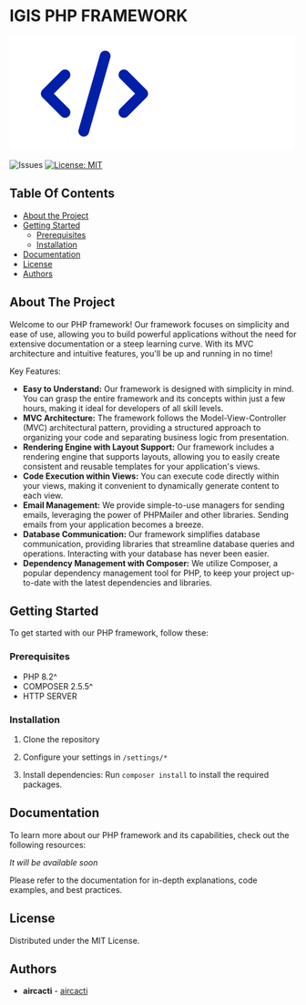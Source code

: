 # IGIS PHP FRAMEWORK

![Framework Logo](https://github.com/aircacti/igis/blob/master/public/resources/imgs/igis_logo.png?raw=true)

![Issues](https://img.shields.io/github/issues/aircacti/igis) [![License: MIT](https://img.shields.io/badge/License-MIT-yellow.svg)](https://opensource.org/licenses/MIT) 

## Table Of Contents

* [About the Project](#about-the-project)
* [Getting Started](#getting-started)
  * [Prerequisites](#prerequisites)
  * [Installation](#installation)
* [Documentation](#documentation)
* [License](#license)
* [Authors](#authors)


## About The Project


Welcome to our PHP framework! Our framework focuses on simplicity and ease of use, allowing you to build powerful applications without the need for extensive documentation or a steep learning curve. With its MVC architecture and intuitive features, you'll be up and running in no time!

Key Features:

- **Easy to Understand:** Our framework is designed with simplicity in mind. You can grasp the entire framework and its concepts within just a few hours, making it ideal for developers of all skill levels.
- **MVC Architecture:** The framework follows the Model-View-Controller (MVC) architectural pattern, providing a structured approach to organizing your code and separating business logic from presentation.
- **Rendering Engine with Layout Support:** Our framework includes a rendering engine that supports layouts, allowing you to easily create consistent and reusable templates for your application's views.
- **Code Execution within Views:** You can execute code directly within your views, making it convenient to dynamically generate content to each view.
- **Email Management:** We provide simple-to-use managers for sending emails, leveraging the power of PHPMailer and other libraries. Sending emails from your application becomes a breeze.
- **Database Communication:** Our framework simplifies database communication, providing libraries that streamline database queries and operations. Interacting with your database has never been easier.
- **Dependency Management with Composer:** We utilize Composer, a popular dependency management tool for PHP, to keep your project up-to-date with the latest dependencies and libraries.

## Getting Started

To get started with our PHP framework, follow these:

### Prerequisites

* PHP 8.2^
* COMPOSER 2.5.5^
* HTTP SERVER

### Installation

1. Clone the repository

2. Configure your settings in `/settings/*`

3. Install dependencies: Run `composer install` to install the required packages.

## Documentation

To learn more about our PHP framework and its capabilities, check out the following resources:

_It will be available soon_

Please refer to the documentation for in-depth explanations, code examples, and best practices.


## License

Distributed under the MIT License.

## Authors

* **aircacti** - [aircacti](https://github.com/aircacti) 

